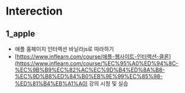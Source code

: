 # Interection

## 1_apple

- 애플 홈페이지 인터렉션 바닐라js로 따라하기
- [https://www.inflearn.com/course/애플-웹사이트-인터랙션-클론](https://www.inflearn.com/course/%EC%95%A0%ED%94%8C-%EC%9B%B9%EC%82%AC%EC%9D%B4%ED%8A%B8-%EC%9D%B8%ED%84%B0%EB%9E%99%EC%85%98-%ED%81%B4%EB%A1%A0)  강의 시청 및 실습
